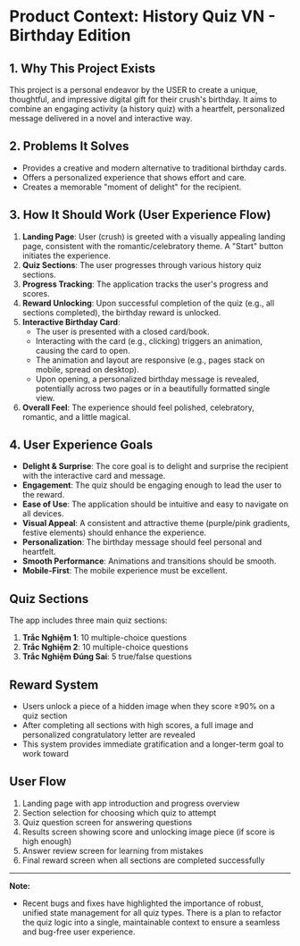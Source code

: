 # Product Context: History Quiz VN - Birthday Edition

## 1. Why This Project Exists
This project is a personal endeavor by the USER to create a unique, thoughtful, and impressive digital gift for their crush's birthday. It aims to combine an engaging activity (a history quiz) with a heartfelt, personalized message delivered in a novel and interactive way.

## 2. Problems It Solves
-   Provides a creative and modern alternative to traditional birthday cards.
-   Offers a personalized experience that shows effort and care.
-   Creates a memorable "moment of delight" for the recipient.

## 3. How It Should Work (User Experience Flow)
1.  **Landing Page**: User (crush) is greeted with a visually appealing landing page, consistent with the romantic/celebratory theme. A "Start" button initiates the experience.
2.  **Quiz Sections**: The user progresses through various history quiz sections.
3.  **Progress Tracking**: The application tracks the user's progress and scores.
4.  **Reward Unlocking**: Upon successful completion of the quiz (e.g., all sections completed), the birthday reward is unlocked.
5.  **Interactive Birthday Card**:
    *   The user is presented with a closed card/book.
    *   Interacting with the card (e.g., clicking) triggers an animation, causing the card to open.
    *   The animation and layout are responsive (e.g., pages stack on mobile, spread on desktop).
    *   Upon opening, a personalized birthday message is revealed, potentially across two pages or in a beautifully formatted single view.
6.  **Overall Feel**: The experience should feel polished, celebratory, romantic, and a little magical.

## 4. User Experience Goals
-   **Delight & Surprise**: The core goal is to delight and surprise the recipient with the interactive card and message.
-   **Engagement**: The quiz should be engaging enough to lead the user to the reward.
-   **Ease of Use**: The application should be intuitive and easy to navigate on all devices.
-   **Visual Appeal**: A consistent and attractive theme (purple/pink gradients, festive elements) should enhance the experience.
-   **Personalization**: The birthday message should feel personal and heartfelt.
-   **Smooth Performance**: Animations and transitions should be smooth.
-   **Mobile-First**: The mobile experience must be excellent.

## Quiz Sections
The app includes three main quiz sections:
1. **Trắc Nghiệm 1**: 10 multiple-choice questions
2. **Trắc Nghiệm 2**: 10 multiple-choice questions 
3. **Trắc Nghiệm Đúng Sai**: 5 true/false questions

## Reward System
- Users unlock a piece of a hidden image when they score ≥90% on a quiz section
- After completing all sections with high scores, a full image and personalized congratulatory letter are revealed
- This system provides immediate gratification and a longer-term goal to work toward

## User Flow
1. Landing page with app introduction and progress overview
2. Section selection for choosing which quiz to attempt
3. Quiz question screen for answering questions
4. Results screen showing score and unlocking image piece (if score is high enough)
5. Answer review screen for learning from mistakes
6. Final reward screen when all sections are completed successfully

---

**Note:**
- Recent bugs and fixes have highlighted the importance of robust, unified state management for all quiz types. There is a plan to refactor the quiz logic into a single, maintainable context to ensure a seamless and bug-free user experience. 